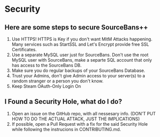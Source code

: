 # Security

## Here are some steps to secure SourceBans++

1. Use HTTPS! HTTPS is Key if you don't want MitM Attacks happening. Many services such as StartSSL and Let's Encrypt provide free SSL Certificates.
2. Use a separate MySQL user just for SourceBans. Don't use the root MySQL user with SourceBans, make a separte SQL account that only has access to the SourceBans DB.
3. Make sure you do regular backups of your SourceBans Database.
4. Trust your Admins, don't give Admin access to your server(s) to a random stranger or a person you don't know.
5. Keep Steam OAuth-Only Login On

## I Found a Security Hole, what do I do?

1. Open an issue on the GitHub repo, with all nessesary info. (DON'T PUT HOW TO DO THE ACTUAL ATTACK, JUST THE IMPLICATIONS)
2. If possible, open a Pull Request with a fix for the said Security Hole while following the instrucions in CONTRIBUTING.md.